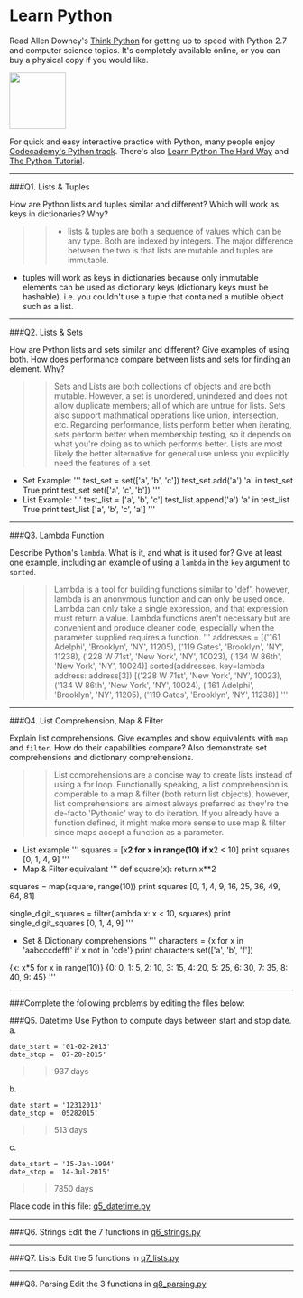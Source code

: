 # Learn Python

Read Allen Downey's [Think Python](http://www.greenteapress.com/thinkpython/) for getting up to speed with Python 2.7 and computer science topics. It's completely available online, or you can buy a physical copy if you would like.

<a href="http://www.greenteapress.com/thinkpython/"><img src="img/think_python.png" style="width: 100px;" target="_blank"></a>

For quick and easy interactive practice with Python, many people enjoy [Codecademy's Python track](http://www.codecademy.com/en/tracks/python). There's also [Learn Python The Hard Way](http://learnpythonthehardway.org/book/) and [The Python Tutorial](https://docs.python.org/2/tutorial/).

---

###Q1. Lists &amp; Tuples

How are Python lists and tuples similar and different? Which will work as keys in dictionaries? Why?

>> - lists & tuples are both a sequence of values which can be any type. Both are indexed by integers. The major difference between the two is that lists are mutable and tuples are immutable.
- tuples will work as keys in dictionaries because only immutable elements can be used as dictionary keys (dictionary keys must be hashable). i.e. you couldn't use a tuple that contained a mutible object such as a list.

---

###Q2. Lists &amp; Sets

How are Python lists and sets similar and different? Give examples of using both. How does performance compare between lists and sets for finding an element. Why?

>> Sets and Lists are both collections of objects and are both mutable. However, a set is unordered, unindexed and does not allow duplicate members; all of which are untrue for lists. Sets also support mathmatical operations like union, intersection, etc. Regarding performance, lists perform better when iterating, sets perform better when membership testing, so it depends on what you're doing as to which performs better. Lists are most likely the better alternative for general use unless you explicitly need the features of a set.
- Set Example:
'''
test_set = set(['a', 'b', 'c'])
test_set.add('a')
'a' in test_set
True
print test_set
set(['a', 'c', 'b'])
'''
- List Example:
'''
test_list = ['a', 'b', 'c']
test_list.append('a')
'a' in test_list
True
print test_list
['a', 'b', 'c', 'a']
'''
---

###Q3. Lambda Function

Describe Python's `lambda`. What is it, and what is it used for? Give at least one example, including an example of using a `lambda` in the `key` argument to `sorted`.

>> Lambda is a tool for building functions similar to 'def', however, lambda is an anonymous function and can only be used once. Lambda can only take a single expression, and that expression must return a value. Lambda functions aren't necessary but are convenient and produce cleaner code, especially when the parameter supplied requires a function.
'''
addresses = [('161 Adelphi', 'Brooklyn', 'NY', 11205), ('119 Gates', 'Brooklyn', 'NY', 11238), ('228 W 71st', 'New York', 'NY', 10023), ('134 W 86th', 'New York', 'NY', 10024)]
sorted(addresses, key=lambda address: address[3])
[('228 W 71st', 'New York', 'NY', 10023), ('134 W 86th', 'New York', 'NY', 10024), ('161 Adelphi', 'Brooklyn', 'NY', 11205), ('119 Gates', 'Brooklyn', 'NY', 11238)]
'''

---

###Q4. List Comprehension, Map &amp; Filter

Explain list comprehensions. Give examples and show equivalents with `map` and `filter`. How do their capabilities compare? Also demonstrate set comprehensions and dictionary comprehensions.

>> List comprehensions are a concise way to create lists instead of using a for loop. Functionally speaking, a list comprehension is comperable to a map & filter (both return list objects), however, list comprehensions are almost always preferred as they're the de-facto 'Pythonic' way to do iteration. If you already have a function defined, it might make more sense to use map & filter since maps accept a function as a parameter.
- List example
'''
squares = [x**2 for x in range(10) if x**2 < 10]
print squares
[0, 1, 4, 9]
'''
- Map & Filter equivalant
'''
def square(x):
    return x**2

squares = map(square, range(10))
print squares
[0, 1, 4, 9, 16, 25, 36, 49, 64, 81]

single_digit_squares = filter(lambda x: x < 10, squares)
print single_digit_squares
[0, 1, 4, 9]
'''
- Set & Dictionary comprehensions
'''
characters = {x for x in 'aabcccdefff' if x not in 'cde'}
print characters
set(['a', 'b', 'f'])

{x: x*5 for x in range(10)}
{0: 0, 1: 5, 2: 10, 3: 15, 4: 20, 5: 25, 6: 30, 7: 35, 8: 40, 9: 45}
'''

---

###Complete the following problems by editing the files below:

###Q5. Datetime
Use Python to compute days between start and stop date.   
a.  

```
date_start = '01-02-2013'    
date_stop = '07-28-2015'
```

>> 937 days

b.  
```
date_start = '12312013'  
date_stop = '05282015'  
```

>> 513 days

c.  
```
date_start = '15-Jan-1994'      
date_stop = '14-Jul-2015'  
```

>> 7850 days

Place code in this file: [q5_datetime.py](python/q5_datetime.py)

---

###Q6. Strings
Edit the 7 functions in [q6_strings.py](python/q6_strings.py)

---

###Q7. Lists
Edit the 5 functions in [q7_lists.py](python/q7_lists.py)

---

###Q8. Parsing
Edit the 3 functions in [q8_parsing.py](python/q8_parsing.py)





